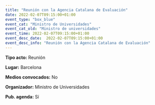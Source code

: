 ---
title: "Reunión con la Agencia Catalana de Evaluación"
date: 2022-02-07T09:15:00+01:00
event_type: "box_blue" 
event_cat: "Ministro de Universidades"
event_cat_old: "Ministro de universidades"
event_time: 2022-02-07T09:15:00+01:00
event_desc_date:  2022-02-07T09:15:00+01:00
event_desc_info: "Reunión con la Agencia Catalana de Evaluación"
---<p class="card-light list_schedule_description"><b>Tipo acto:</b> Reunión
</p><p class="card-light list_schedule_description"><b>Lugar:</b> Barcelona
</p><p class="card-light list_schedule_description"><b>Medios convocados:</b> No
</p><p class="card-light list_schedule_description"><b>Organizador:</b> Ministro de Universidades </p><p class="card-light list_schedule_description"><b>Pub. agenda:</b> Sí
</p>